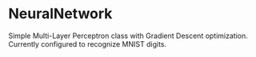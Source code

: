 # NeuralNetwork
Simple Multi-Layer Perceptron class with Gradient Descent optimization.  Currently configured to recognize MNIST digits.
